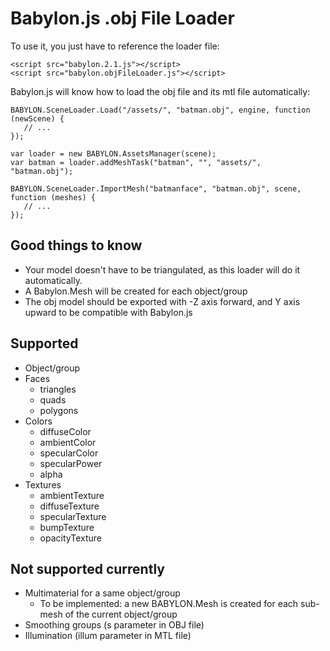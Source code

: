 # Babylon.js .obj File Loader

To use it, you just have to reference the loader file:

```
<script src="babylon.2.1.js"></script>
<script src="babylon.objFileLoader.js"></script>
```

Babylon.js will know how to load the obj file and its mtl file automatically: 
```
BABYLON.SceneLoader.Load("/assets/", "batman.obj", engine, function (newScene) { 
   // ...
});
```
```
var loader = new BABYLON.AssetsManager(scene);
var batman = loader.addMeshTask("batman", "", "assets/", "batman.obj");
```
```
BABYLON.SceneLoader.ImportMesh("batmanface", "batman.obj", scene, function (meshes) { 
   // ...
});
```

## Good things to know
* Your model doesn't have to be triangulated, as this loader will do it automatically.
* A Babylon.Mesh will be created for each object/group
* The obj model should be exported with -Z axis forward, and Y axis upward to be compatible with Babylon.js

## Supported
* Object/group
* Faces
    * triangles
    * quads
    * polygons
* Colors
    * diffuseColor
    * ambientColor
    * specularColor
    * specularPower
    * alpha
* Textures
    * ambientTexture
    * diffuseTexture
    * specularTexture
    * bumpTexture
    * opacityTexture
    
## Not supported currently
* Multimaterial for a same object/group 
    * To be implemented: a new BABYLON.Mesh is created for each sub-mesh of the current object/group
* Smoothing groups (s parameter in OBJ file)
* Illumination (illum parameter in MTL file)

